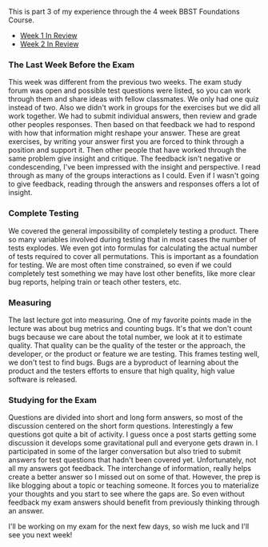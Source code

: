 This is part 3 of my experience through the 4 week BBST Foundations Course. 
* [Week 1 In Review](http://www.brendanconnolly.net/bbst-foundations-week-1-in-review)
* [Week 2 In Review](http://www.brendanconnolly.net/bbst-foundations-week-2-in-review)

### The Last Week Before the Exam
This week was different from the previous two weeks. The exam study forum was open and possible test questions were listed, so you can work through them and share ideas with fellow classmates. We only had one quiz instead of two. Also we didn't work in groups for the exercises but we did all work together. We had to submit individual answers, then review and grade other peoples responses. Then based on that feedback we had to respond with how that information might reshape your answer. These are great exercises, by writing your answer first you are forced to think through a position and support it. Then other people that have worked through the same problem give insight and critique. The feedback isn't negative or condescending, I've been impressed with the insight and perspective. I read through as many of the groups interactions as I could. Even if I wasn't going to give feedback, reading through the answers and responses offers a lot of insight. 

### Complete Testing
We covered the general impossibility of completely testing a product. There so many variables involved during testing that in most cases the number of tests explodes. We even got into formulas for calculating the actual number of tests required to cover all permutations. This is important as a foundation for testing. We are most often time constrained, so even if we could completely test something we may have lost other benefits, like more clear bug reports, helping train or teach other testers, etc. 

### Measuring
The last lecture got into measuring. One of my favorite points made in the lecture was about bug metrics and counting bugs. It's that we don't count bugs because we care about the total number, we look at it to estimate quality. That quality can be the quality of the tester or the approach, the developer, or the product or feature we are testing. This frames testing well, we don't test to find bugs. Bugs are a byproduct of learning about the product and the testers efforts to ensure that high quality, high value software is released. 

### Studying for the Exam
Questions are divided into short and long form answers, so most of the discussion centered on the short form questions. Interestingly a few questions got quite a bit of activity. I guess once a post starts getting some discussion it develops some gravitational pull and everyone gets drawn in. I participated in some of the larger conversation but also tried to submit answers for test questions that hadn't been covered yet. Unfortunately, not all my answers got feedback. The interchange of information, really helps create a better answer so I missed out on some of that. However, the prep is like blogging about a topic or teaching someone. It forces you to materialize your thoughts and you start to see where the gaps are. So even without feedback my exam answers should benefit from previously thinking through an answer. 

I'll be working on my exam for the next few days, so wish me luck and I'll see you next week!